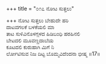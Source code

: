 +++
title = "೦೧೭ ನೋಟ ಸುತ್ತಲು"

+++
ನೋಟ ಸುತ್ತಲು ಬೇಹುದೇ ಹರಿ  
ದಾಟವಗಲಕೆ ಬಳಕೆಯಲಿ ಮಾ  
ತಾಟ ಸುಳಿವಿನೊಳಗ್ಗಳದ ಹಿಡಿಬಂಧಿ ಹರಹಿನಲಿ  
ಬೇಟದಲಿ ಮೂವಣ್ಣದಾಬೆಯ  
ಕೂಟದಲಿ ಕುರುಹಾಗಿ ಮಿಗೆ ನಿ  
ರ್ಲೋಟಿಸುವ ನಿಜ ದಿಟ್ಟ ಬೊಮ್ಮವಿದೆಂದನಾ ಭೀಷ್ಮ    ॥17॥